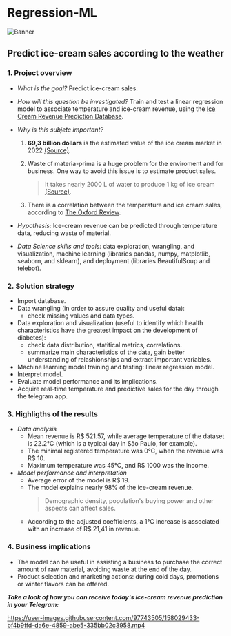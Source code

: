 # Regression-ML
 
![Banner](imagem.png)

## Predict ice-cream sales according to the weather

### 1. Project overview
 
- *What is the goal?* 
Predict ice-cream sales.
 
- *How will this question be investigated?* Train and test a linear regression model to associate temperature and ice-cream revenue, using the [Ice Cream Revenue Prediction
 Database](https://www.kaggle.com/tariquepce/ice-cream-revenue-prediction).

- *Why is this subjetc important?* 

  1. **69,3 billion dollars** is the estimated value of the ice cream market in 2022 [(Source)](https://www.finedininglovers.com/article/10-numbers-behind-ice-cream).

  2. Waste of materia-prima is a huge problem for the enviroment and for business. One way to avoid this issue is to estimate product sales.
     > It takes nearly 2000 L of water to produce 1 kg of ice cream [(Source)](https://healabel.com/i-ingredients/ice-cream).

  3. There is a correlation between the temperature and ice cream sales, according to [The Oxford Review](https://oxford-review.com/what-is-a-correlation/#:~:text=As%20temperatures%20rise%20ice%20cream,occur%20as%20the%20temperature%20rises.).

- *Hypothesis:* Ice-cream revenue can be predicted through temperature data, reducing waste of material.

 - *Data Science skills and tools:* data exploration, wrangling, and visualization, machine learning (libraries pandas, numpy, matplotlib, seaborn, and sklearn), and deployment (libraries BeautifulSoup and telebot).


### 2. Solution strategy 
- Import database.
- Data wrangling (in order to assure quality and useful data):
    - check missing values and data types.
- Data exploration and visualization (useful to identify which health characteristics have the greatest impact on the development of diabetes):
    - check data distribution, statitical metrics, correlations.
    - summarize main characteristics of the data, gain better understanding of relashionships and extract important variables.
- Machine learning model training and testing: linear regression model.
- Interpret model.
- Evaluate model performance and its implications.
- Acquire real-time temperature and predictive sales for the day through the telegram app.

### 3. Highligths of the results

- *Data analysis*   
    - Mean revenue is R$ 521.57, while average temperature of the dataset is 22.2°C (which is a typical day in São Paulo, for example).
    - The minimal registered temperature was 0°C, when the revenue was R$ 10.
    - Maximum temperature was 45°C, and R$ 1000 was the income.
- *Model performance and interpretation*
    - Average error of the model is R$ 19.
    - The model explains nearly 98% of the ice-cream revenue.
      > Demographic density, population's buying power and other aspects can affect sales. 
    - According to the adjusted coefficients, a 1°C increase is associated with an increase of R$ 21,41 in revenue.

### 4. Business implications
- The model can be useful in assisting a business to purchase the correct amount of raw material, avoiding waste at the end of the day.
- Product selection and marketing actions: during cold days, promotions or winter flavors can be offered.
       


***Take a look of how you can receive today's ice-cream revenue prediction in your Telegram:***


https://user-images.githubusercontent.com/97743505/158029433-bf4b9ffd-da6e-4859-abe5-335bb02c3958.mp4


